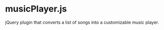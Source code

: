 musicPlayer.js
==============

jQuery plugin that converts a list of songs into a customizable music player.